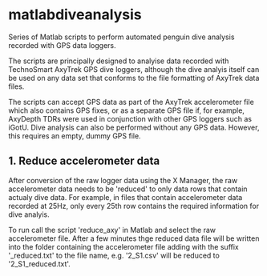 # matlabdiveanalysis
Series of Matlab scripts to perform automated penguin dive analysis recorded with GPS data loggers.

The scripts are principally designed to analyise data recorded with TechnoSmart AxyTrek GPS dive loggers, 
although the dive analyis itself can be used on any data set that conforms to the file formatting of
AxyTrek data files.

The scripts can accept GPS data as part of the AxyTrek accelerometer file which also contains GPS fixes,
or as a separate GPS file if, for example, AxyDepth TDRs were used in conjunction with other GPS loggers
such as iGotU. Dive analysis can also be performed without any GPS data. However, this requires an empty, 
dummy GPS file.

## 1. Reduce accelerometer data

After conversion of the raw logger data using the X Manager,  the raw accelerometer data needs to be 
'reduced' to only data rows that contain actualy dive data. For example, in files that contain accelerometer 
data recorded at 25Hz, only every 25th row contains the required information for dive analyis.

To run call the script 'reduce_axy' in Matlab and select the raw accelerometer file. After a few minutes
thge reduced data file will be written into the folder containing the accelerometer file adding with the 
suffix '_reduced.txt' to the file name, e.g. '2_S1.csv' will be reduced to '2_S1_reduced.txt'.
